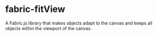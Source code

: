 # fabric-fitView
A Fabric.js library that makes objects adapt to the canvas and keeps all objects within the viewport of the canvas.
